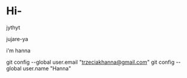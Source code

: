 # Hi-

jythyt

jujare-ya

i'm hanna

  git config --global user.email "trzeciakhanna@gmail.com"
  git config --global user.name "Hanna"
